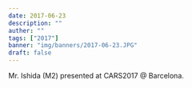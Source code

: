 ```yaml
---
date: 2017-06-23
description: ""
auther: ""
tags: ["2017"]
banner: "img/banners/2017-06-23.JPG"
draft: false
---
```

Mr. Ishida (M2) presented at CARS2017 @ Barcelona.
